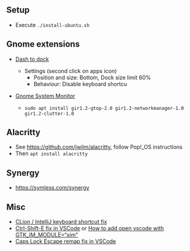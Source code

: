 ## Setup
- Execute `./install-ubuntu.sh`

## Gnome extensions
- [Dash to dock](https://extensions.gnome.org/extension/307/dash-to-dock/)
  - Settings (second click on apps icon) 
      - Position and size: Bottom, Dock size limit 60%
      - Behaviour: Disable keyboard shortcu

- [Gnome System Monitor](https://extensions.gnome.org/extension/120/system-monitor/)
  - `sudo apt install gir1.2-gtop-2.0 gir1.2-networkmanager-1.0  gir1.2-clutter-1.0`

## Alacritty
- See https://github.com/jwilm/alacritty, follow Pop!_OS instructions
- Then `apt install alacritty`

## Synergy
- https://symless.com/synergy

## Misc
- [CLion / IntelliJ keyboard shortcut fix](https://askubuntu.com/questions/412046/unable-to-use-intellij-idea-keyboard-shortcuts-on-ubuntu/738479)
- [Ctrl-Shift-E fix in VSCode](https://github.com/Microsoft/vscode/issues/48480) or [How to add open vscode with GTK_IM_MODULE=“xim”](https://askubuntu.com/questions/1166660/how-to-add-open-vscode-with-gtk-im-module-xim)
- [Caps Lock Escape remap fix in VSCode](https://github.com/VSCodeVim/Vim/issues/854)

